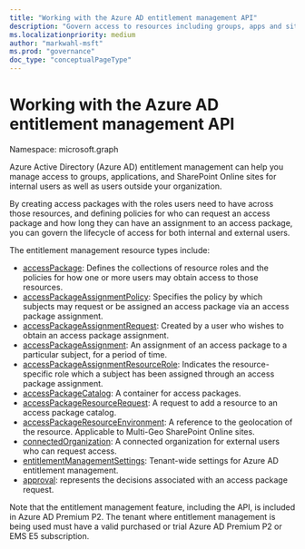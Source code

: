 ```yaml
---
title: "Working with the Azure AD entitlement management API"
description: "Govern access to resources including groups, apps and sites through Azure AD entitlement management"
ms.localizationpriority: medium
author: "markwahl-msft"
ms.prod: "governance"
doc_type: "conceptualPageType"
---
```


# Working with the Azure AD entitlement management API

Namespace: microsoft.graph

Azure Active Directory (Azure AD) entitlement management can help you manage access to groups, applications, and SharePoint Online sites for internal users as well as users outside your organization.

By creating access packages with the roles users need to have across those resources, and defining policies for who can request an access package and how long they can have an assignment to an access package, you can govern the lifecycle of access for both internal and external users.

The entitlement management resource types include:

- [accessPackage](accesspackage.md): Defines the collections of resource roles and the policies for how one or more users may obtain access to those resources.
- [accessPackageAssignmentPolicy](accesspackageassignmentpolicy.md): Specifies the policy by which subjects may request or be assigned an access package via an access package assignment.
- [accessPackageAssignmentRequest](accesspackageassignmentrequest.md): Created by a user who wishes to obtain an access package assignment.
- [accessPackageAssignment](accesspackageassignment.md): An assignment of an access package to a particular subject, for a period of time.
- [accessPackageAssignmentResourceRole](accesspackageassignmentresourcerole.md): Indicates the resource-specific role which a subject has been assigned through an access package assignment.
- [accessPackageCatalog](accesspackagecatalog.md): A container for access packages.
- [accessPackageResourceRequest](accesspackageresourcerequest.md): A request to add a resource to an access package catalog.
- [accessPackageResourceEnvironment](accesspackageresourceenvironment.md): A reference to the geolocation of the resource. Applicable to Multi-Geo SharePoint Online sites.
- [connectedOrganization](connectedorganization.md): A connected organization for external users who can request access.
- [entitlementManagementSettings](entitlementmanagementsettings.md): Tenant-wide settings for Azure AD entitlement management.
- [approval](approval.md): represents the decisions associated with an access package request.

Note that the entitlement management feature, including the API, is included in Azure AD Premium P2. The tenant where entitlement management is being used must have a valid purchased or trial Azure AD Premium P2 or EMS E5 subscription.


